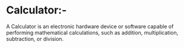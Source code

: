 # Calculator:- 



A Calculator is an electronic hardware device or software capable of performing mathematical calculations, such as addition, multiplication, subtraction, or division.

